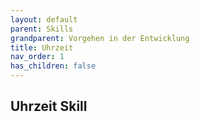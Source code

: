 ```yaml
---
layout: default
parent: Skills
grandparent: Vorgehen in der Entwicklung
title: Uhrzeit
nav_order: 1
has_children: false
---
```



## Uhrzeit Skill

